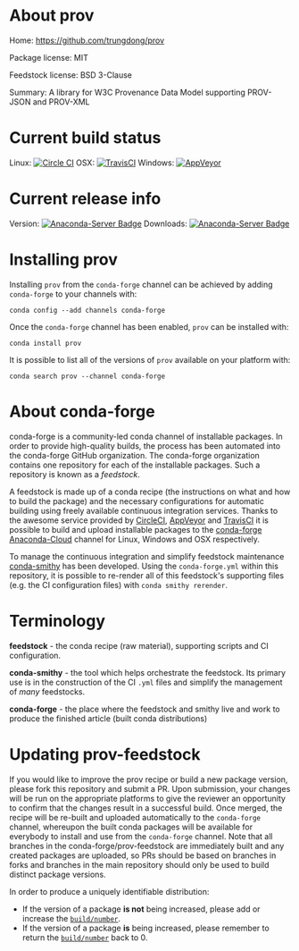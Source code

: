 About prov
==========

Home: https://github.com/trungdong/prov

Package license: MIT

Feedstock license: BSD 3-Clause

Summary: A library for W3C Provenance Data Model supporting PROV-JSON and PROV-XML



Current build status
====================

Linux: [![Circle CI](https://circleci.com/gh/conda-forge/prov-feedstock.svg?style=shield)](https://circleci.com/gh/conda-forge/prov-feedstock)
OSX: [![TravisCI](https://travis-ci.org/conda-forge/prov-feedstock.svg?branch=master)](https://travis-ci.org/conda-forge/prov-feedstock)
Windows: [![AppVeyor](https://ci.appveyor.com/api/projects/status/github/conda-forge/prov-feedstock?svg=True)](https://ci.appveyor.com/project/conda-forge/prov-feedstock/branch/master)

Current release info
====================
Version: [![Anaconda-Server Badge](https://anaconda.org/conda-forge/prov/badges/version.svg)](https://anaconda.org/conda-forge/prov)
Downloads: [![Anaconda-Server Badge](https://anaconda.org/conda-forge/prov/badges/downloads.svg)](https://anaconda.org/conda-forge/prov)

Installing prov
===============

Installing `prov` from the `conda-forge` channel can be achieved by adding `conda-forge` to your channels with:

```
conda config --add channels conda-forge
```

Once the `conda-forge` channel has been enabled, `prov` can be installed with:

```
conda install prov
```

It is possible to list all of the versions of `prov` available on your platform with:

```
conda search prov --channel conda-forge
```


About conda-forge
=================

conda-forge is a community-led conda channel of installable packages.
In order to provide high-quality builds, the process has been automated into the
conda-forge GitHub organization. The conda-forge organization contains one repository
for each of the installable packages. Such a repository is known as a *feedstock*.

A feedstock is made up of a conda recipe (the instructions on what and how to build
the package) and the necessary configurations for automatic building using freely
available continuous integration services. Thanks to the awesome service provided by
[CircleCI](https://circleci.com/), [AppVeyor](http://www.appveyor.com/)
and [TravisCI](https://travis-ci.org/) it is possible to build and upload installable
packages to the [conda-forge](https://anaconda.org/conda-forge)
[Anaconda-Cloud](http://docs.anaconda.org/) channel for Linux, Windows and OSX respectively.

To manage the continuous integration and simplify feedstock maintenance
[conda-smithy](http://github.com/conda-forge/conda-smithy) has been developed.
Using the ``conda-forge.yml`` within this repository, it is possible to re-render all of
this feedstock's supporting files (e.g. the CI configuration files) with ``conda smithy rerender``.


Terminology
===========

**feedstock** - the conda recipe (raw material), supporting scripts and CI configuration.

**conda-smithy** - the tool which helps orchestrate the feedstock.
                   Its primary use is in the construction of the CI ``.yml`` files
                   and simplify the management of *many* feedstocks.

**conda-forge** - the place where the feedstock and smithy live and work to
                  produce the finished article (built conda distributions)


Updating prov-feedstock
=======================

If you would like to improve the prov recipe or build a new
package version, please fork this repository and submit a PR. Upon submission,
your changes will be run on the appropriate platforms to give the reviewer an
opportunity to confirm that the changes result in a successful build. Once
merged, the recipe will be re-built and uploaded automatically to the
`conda-forge` channel, whereupon the built conda packages will be available for
everybody to install and use from the `conda-forge` channel.
Note that all branches in the conda-forge/prov-feedstock are
immediately built and any created packages are uploaded, so PRs should be based
on branches in forks and branches in the main repository should only be used to
build distinct package versions.

In order to produce a uniquely identifiable distribution:
 * If the version of a package **is not** being increased, please add or increase
   the [``build/number``](http://conda.pydata.org/docs/building/meta-yaml.html#build-number-and-string).
 * If the version of a package **is** being increased, please remember to return
   the [``build/number``](http://conda.pydata.org/docs/building/meta-yaml.html#build-number-and-string)
   back to 0.
